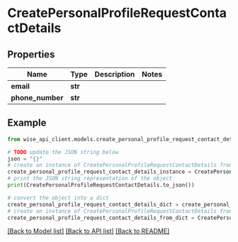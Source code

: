 # CreatePersonalProfileRequestContactDetails


## Properties

Name | Type | Description | Notes
------------ | ------------- | ------------- | -------------
**email** | **str** |  | 
**phone_number** | **str** |  | 

## Example

```python
from wise_api_client.models.create_personal_profile_request_contact_details import CreatePersonalProfileRequestContactDetails

# TODO update the JSON string below
json = "{}"
# create an instance of CreatePersonalProfileRequestContactDetails from a JSON string
create_personal_profile_request_contact_details_instance = CreatePersonalProfileRequestContactDetails.from_json(json)
# print the JSON string representation of the object
print(CreatePersonalProfileRequestContactDetails.to_json())

# convert the object into a dict
create_personal_profile_request_contact_details_dict = create_personal_profile_request_contact_details_instance.to_dict()
# create an instance of CreatePersonalProfileRequestContactDetails from a dict
create_personal_profile_request_contact_details_from_dict = CreatePersonalProfileRequestContactDetails.from_dict(create_personal_profile_request_contact_details_dict)
```
[[Back to Model list]](../README.md#documentation-for-models) [[Back to API list]](../README.md#documentation-for-api-endpoints) [[Back to README]](../README.md)


